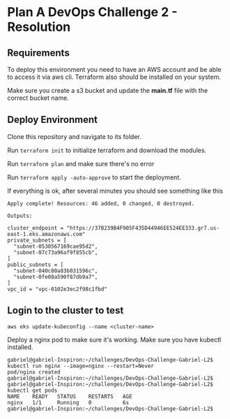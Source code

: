 
# Plan A DevOps Challenge 2 - Resolution

## Requirements

To deploy this environment you need to have an AWS account and be able to access it via aws cli.
Terraform also should be installed on your system.

Make sure you create a s3 bucket and update the **main.tf** file with the correct bucket name.

## Deploy Environment

Clone this repository and navigate to its folder.

Run ```terraform init``` to initialize terraform and download the modules.

Run ```terraform plan``` and make sure there's no error

Run ```terraform apply -auto-approve``` to start the deployment.

If everything is ok, after several minutes you should see something like this

```
Apply complete! Resources: 46 added, 0 changed, 0 destroyed.

Outputs:

cluster_endpoint = "https://37B239B4F905F435D44946EE524EE333.gr7.us-east-1.eks.amazonaws.com"
private_subnets = [
  "subnet-0530567169cae95d2",
  "subnet-07c73a96af9f855cb",
]
public_subnets = [
  "subnet-040c80a83b031596c",
  "subnet-0fe08a590f87db9a7",
]
vpc_id = "vpc-0102e3ec2f98c1fbd"
```



## Login to the cluster to test
```
aws eks update-kubeconfig --name <cluster-name>
```

Deploy a nginx pod to make sure it's working. Make sure you have kubectl installed.
```
gabriel@gabriel-Inspiron:~/challenges/DevOps-Challenge-Gabriel-L2$ kubectl run nginx --image=nginx --restart=Never
pod/nginx created
gabriel@gabriel-Inspiron:~/challenges/DevOps-Challenge-Gabriel-L2$
gabriel@gabriel-Inspiron:~/challenges/DevOps-Challenge-Gabriel-L2$ kubectl get pods
NAME    READY   STATUS    RESTARTS   AGE
nginx   1/1     Running   0          6s
gabriel@gabriel-Inspiron:~/challenges/DevOps-Challenge-Gabriel-L2$

```
